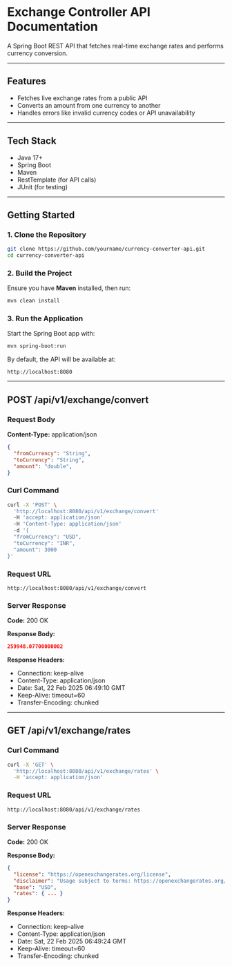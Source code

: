 # Exchange Controller API Documentation

A Spring Boot REST API that fetches real-time exchange rates and performs currency conversion.

---

## Features
- Fetches live exchange rates from a public API  
- Converts an amount from one currency to another  
- Handles errors like invalid currency codes or API unavailability  

---

## Tech Stack
- Java 17+  
- Spring Boot  
- Maven  
- RestTemplate (for API calls)  
- JUnit (for testing)  

---

## Getting Started

### 1. Clone the Repository
```sh
git clone https://github.com/yourname/currency-converter-api.git
cd currency-converter-api
```

### 2. Build the Project
Ensure you have **Maven** installed, then run:
```sh
mvn clean install
```

### 3. Run the Application
Start the Spring Boot app with:
```sh
mvn spring-boot:run
```
By default, the API will be available at:
```
http://localhost:8080
```

---

## POST /api/v1/exchange/convert

### Request Body
**Content-Type:** application/json

```json
{
  "fromCurrency": "String",
  "toCurrency": "String",
  "amount": "double",
}
```

### Curl Command

```sh
curl -X 'POST' \
  'http://localhost:8080/api/v1/exchange/convert' 
  -H 'accept: application/json' 
  -H 'Content-Type: application/json' 
  -d '{
  "fromCurrency": "USD",
  "toCurrency": "INR",
  "amount": 3000
}'
```

### Request URL
`http://localhost:8080/api/v1/exchange/convert`

### Server Response
**Code:** 200 OK

**Response Body:**

```json
259948.07700000002
```

**Response Headers:**
- Connection: keep-alive
- Content-Type: application/json
- Date: Sat, 22 Feb 2025 06:49:10 GMT
- Keep-Alive: timeout=60
- Transfer-Encoding: chunked

---

## GET /api/v1/exchange/rates

### Curl Command

```sh
curl -X 'GET' \
  'http://localhost:8080/api/v1/exchange/rates' \
  -H 'accept: application/json'
```

### Request URL
`http://localhost:8080/api/v1/exchange/rates`

### Server Response
**Code:** 200 OK

**Response Body:**

```json
{
  "license": "https://openexchangerates.org/license",
  "disclaimer": "Usage subject to terms: https://openexchangerates.org/terms",
  "base": "USD",
  "rates": { ... }
}
```

**Response Headers:**
- Connection: keep-alive
- Content-Type: application/json
- Date: Sat, 22 Feb 2025 06:49:24 GMT
- Keep-Alive: timeout=60
- Transfer-Encoding: chunked

